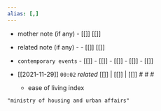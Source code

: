 ```yaml
---
alias: [,]
---
```

- mother note (if any)		- [[]] [[]]
- related note (if any) -		- [[]] [[]]
- `contemporary events`	- [[]]	- [[]]	- [[]]	- [[]]	- [[]]

- [[2021-11-29]]  `00:02` _related_ [[]] | [[]] | [[]] # # #
	- ease of living index

```query
"ministry of housing and urban affairs"
```